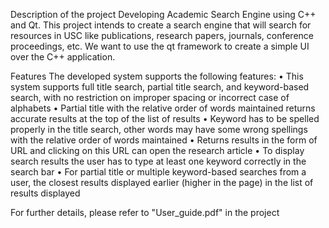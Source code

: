Description of the project
Developing Academic Search Engine using C++ and Qt. This project intends to create a search engine 
that will search for resources in USC like publications, research papers, journals, conference proceedings, etc.
We want to use the qt framework to create a simple UI over the C++ application.

Features
The developed system supports the following features:
•	This system supports full title search, partial title search, and keyword-based search, with no restriction 
	on improper spacing or incorrect case of alphabets
•	Partial title with the relative order of words maintained returns accurate results at the top of the list of results
•	Keyword has to be spelled properly in the title search, other words may have some wrong spellings with the relative 
	order of words maintained 
•	Returns results in the form of URL and clicking on this URL can open the research article
•	To display search results the user has to type at least one keyword correctly in the search bar
•	For partial title or multiple keyword-based searches from a user, the closest results displayed earlier
	(higher in the page) in the list of results displayed
	
For further details, please refer to "User_guide.pdf" in the project 	
